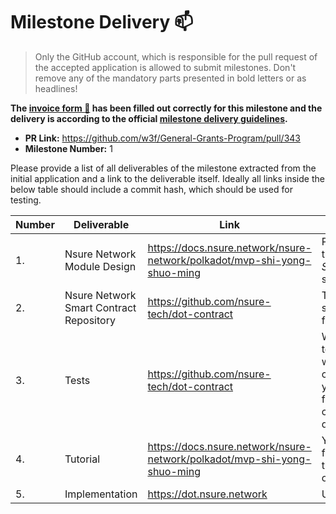 # Milestone Delivery :mailbox:

> Only the GitHub account, which is responsible for the pull request of the accepted application is allowed to submit milestones. Don't remove any of the mandatory parts presented in bold letters or as headlines!

**The [invoice form :pencil:](https://forms.gle/8Wx7nxtq8fKrsuEz8) has been filled out correctly for this milestone and the delivery is according to the official [milestone delivery guidelines](https://github.com/w3f/General-Grants-Program/blob/master/grants/milestone-deliverables-guidelines.md).**  

* **PR Link:** https://github.com/w3f/General-Grants-Program/pull/343 
* **Milestone Number:** 1

Please provide a list of all deliverables of the milestone extracted from the initial application and a link to the deliverable itself. Ideally all links inside the below table should include a commit hash, which should be used for testing.

| Number | Deliverable | Link | Notes |
| ------------- | ------------- | ------------- |------------- |
| 1. | Nsure Network Module Design |https://docs.nsure.network/nsure-network/polkadot/mvp-shi-yong-shuo-ming| Please review the *DOT Specifications* section. | 
| 2.  | Nsure Network Smart Contract Repository |https://github.com/nsure-tech/dot-contract| This is the source code for dot.| 
| 3.  | Tests |https://github.com/nsure-tech/dot-contract| We added the test cases within the code which you can get from the dot contract directory.| 
| 4. | Tutorial | https://docs.nsure.network/nsure-network/polkadot/mvp-shi-yong-shuo-ming | You can follow the tutorial to run our node. | 
| 5. | Implementation | https://dot.nsure.network | UI for MVP |
